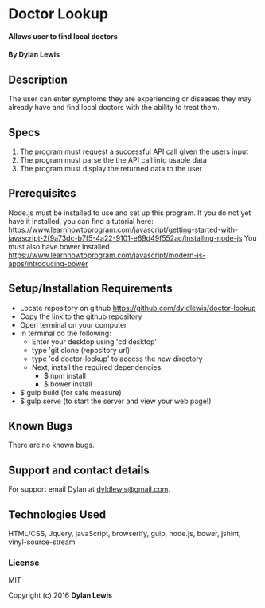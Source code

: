 # Doctor Lookup

#### Allows user to find local doctors

#### By Dylan Lewis

## Description

The user can enter symptoms they are experiencing or diseases they may already have and find local doctors with the ability to treat them.

## Specs
1. The program must request a successful API call given the users input
2. The program must parse the the API call into usable data
3. The program must display the returned data to the user

## Prerequisites
Node.js must be installed to use and set up this program. If you do not yet have it installed, you can find a tutorial here:
https://www.learnhowtoprogram.com/javascript/getting-started-with-javascript-2f9a73dc-b7f5-4a22-9101-e69d49f552ac/installing-node-js
You must also have bower installed https://www.learnhowtoprogram.com/javascript/modern-js-apps/introducing-bower

## Setup/Installation Requirements


* Locate repository on github https://github.com/dyldlewis/doctor-lookup
* Copy the link to the github repository
* Open terminal on your computer
* In terminal do the following:
  * Enter your desktop using 'cd desktop'
  * type 'git clone (repository url)'
  * type 'cd doctor-lookup' to access the new directory
  * Next, install the required dependencies:
    * $ npm install
    * $ bower install
* $ gulp build (for safe measure)
* $ gulp serve (to start the server and view your web page!)



## Known Bugs

There are no known bugs.

## Support and contact details

For support email Dylan at dyldlewis@gmail.com.

## Technologies Used

HTML/CSS, Jquery, javaScript, browserify, gulp, node.js, bower, jshint, vinyl-source-stream

### License

MIT

Copyright (c) 2016 **Dylan Lewis**
